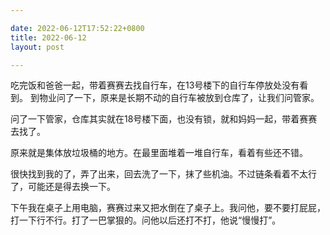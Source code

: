 ```yaml
---

date: 2022-06-12T17:52:22+0800
title: 2022-06-12
layout: post

---
```


吃完饭和爸爸一起，带着赛赛去找自行车，在13号楼下的自行车停放处没有看到。 到物业问了一下，原来是长期不动的自行车被放到仓库了，让我们问管家。

问了一下管家，仓库其实就在18号楼下面，也没有锁，就和妈妈一起，带着赛赛去找了。

原来就是集体放垃圾桶的地方。在最里面堆着一堆自行车，看着有些还不错。

很快找到我的了，弄了出来，回去洗了一下，抹了些机油。不过链条看着不太行了，可能还是得去换一下。

下午我在桌子上用电脑，赛赛过来又把水倒在了桌子上。我问他，要不要打屁屁，打一下行不行。打了一巴掌狠的。问他以后还打不打，他说“慢慢打”。
